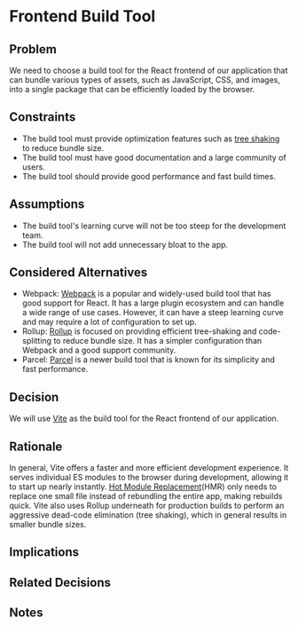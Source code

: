 # Frontend Build Tool

## Problem

We need to choose a build tool for the React frontend of our application that can bundle various types of assets, such as JavaScript, CSS, and images, into a single package that can be efficiently loaded by the browser.

## Constraints

- The build tool must provide optimization features such as [tree shaking](https://developer.mozilla.org/en-US/docs/Glossary/Tree_shaking) to reduce bundle size.
- The build tool must have good documentation and a large community of users.
- The build tool should provide good performance and fast build times.

## Assumptions

- The build tool's learning curve will not be too steep for the development team.
- The build tool will not add unnecessary bloat to the app.

## Considered Alternatives

- Webpack: [Webpack](https://webpack.js.org/) is a popular and widely-used build tool that has good support for React. It has a large plugin ecosystem and can handle a wide range of use cases. However, it can have a steep learning curve and may require a lot of configuration to set up.
- Rollup: [Rollup](https://rollupjs.org/guide/en/) is focused on providing efficient tree-shaking and code-splitting to reduce bundle size. It has a simpler configuration than Webpack and a good support community.
- Parcel: [Parcel](https://parceljs.org/) is a newer build tool that is known for its simplicity and fast performance.

## Decision

We will use [Vite](https://vitejs.dev/) as the build tool for the React frontend of our application.

## Rationale

In general, Vite offers a faster and more efficient development experience.
It serves individual ES modules to the browser during development, allowing it to start up nearly instantly.
[Hot Module Replacement](https://vitejs.dev/guide/features.html#hot-module-replacement)(HMR) only needs to replace one small file instead of rebundling the entire app, making rebuilds quick.
Vite also uses Rollup underneath for production builds to perform an aggressive dead-code elimination (tree shaking), which in general results in smaller bundle sizes.

## Implications

## Related Decisions

## Notes
